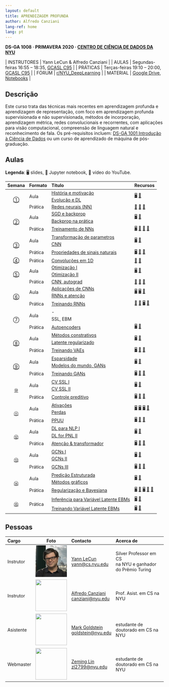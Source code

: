 ```yaml
---
layout: default
title: APRENDIZAGEM PROFUNDA
author: Alfredo Canziani
lang-ref: home
lang: pt
---
```


**DS-GA 1008 · PRIMAVERA 2020 · [CENTRO DE CIÊNCIA DE DADOS DA NYU](http://cds.nyu.edu/)**

| INSTRUTORES | Yann LeCun & Alfredo Canziani |
| AULAS    | Segundas-feiras 16:55 – 18:35, [GCASL C95](http://library.nyu.edu/services/campus-media/classrooms/gcasl-c95/) |
| PRÁTICAS    | Terças-feiras 19:10 – 20:00, [GCASL C95](http://library.nyu.edu/services/campus-media/classrooms/gcasl-c95/) |
| FÓRUM         | [r/NYU_DeepLearning](https://www.reddit.com/r/NYU_DeepLearning/) |
| MATERIAL     | [Google Drive](https://bitly.com/DLSP20), [Notebooks](https://github.com/Atcold/pytorch-Deep-Learning) |


## Descrição

Este curso trata das técnicas mais recentes em aprendizagem profunda e aprendizagem de representação, com foco em aprendizagem profunda supervisionada e não supervisionada, métodos de incorporação, aprendizagem métrica, redes convolucionais e recorrentes, com aplicações para visão computacional, compreensão de linguagem natural e reconhecimento de fala. Os pré-requisitos incluem: [DS-GA 1001 Introdução à Ciência de Dados](https://cds.nyu.edu/academics/ms-curriculum/) ou um curso de aprendizado de máquina de pós-graduação.

## Aulas

**Legenda**: 🖥 slides, 📓 Jupyter notebook, 🎥 vídeo do YouTube.

<table>
<!-- =============================== HEADER ================================ -->
  <thead>
    <tr>
      <th>Semana</th>
      <th align="left">Formato</th>
      <th align="left">Título</th>
      <th align="left">Recursos</th>
    </tr>
  </thead>
  <tbody>
<!-- =============================== SEMANA 1 ================================ -->
    <tr>
      <td rowspan="3" align="center"><a href="{{site.baseurl}}/pt/week01/01">①</a></td>
      <td rowspan="2">Aula</td>
      <td><a href="{{site.baseurl}}/pt/week01/01-1">História e motivação</a></td>
      <td rowspan="2">
        <a href="https://drive.google.com/open?id=1Q7LtZyIS1f3TfeTGll3aDtWygh3GAfCb">🖥️</a>
        <a href="https://www.youtube.com/watch?v=0bMe_vCZo30">🎥</a>
      </td>
    </tr>
    <tr><td><a href="{{site.baseurl}}/pt/week01/01-2">Evolução e DL</a></td></tr>
    <tr>
      <td rowspan="1">Prática</td>
      <td><a href="{{site.baseurl}}/pt/week01/01-3">Redes neurais (NN)</a></td>
      <td>
        <a href="https://github.com/Atcold/pytorch-Deep-Learning/blob/master/01-tensor_tutorial.ipynb">📓</a>
        <a href="https://github.com/Atcold/pytorch-Deep-Learning/blob/master/02-space_stretching.ipynb">📓</a>
        <a href="https://www.youtube.com/watch?v=5_qrxVq1kvc">🎥</a>
      </td>
    </tr>
<!-- =============================== SEMANA 2 ================================ -->
    <tr>
      <td rowspan="3" align="center"><a href="{{site.baseurl}}/pt/week02/02">②</a></td>
      <td rowspan="2">Aula</td>
      <td><a href="{{site.baseurl}}/pt/week02/02-1">SGD e backprop</a></td>
      <td rowspan="2">
        <a href="https://drive.google.com/open?id=1w2jV_BT2hWzfOKBR02x_rB4-dfVUI6SR">🖥️</a>
        <a href="https://www.youtube.com/watch?v=d9vdh3b787Y">🎥</a>
      </td>
    </tr>
    <tr><td><a href="{{site.baseurl}}/pt/week02/02-2">Backprop na prática</a></td></tr>
    <tr>
      <td rowspan="1">Prática</td>
      <td><a href="{{site.baseurl}}/pt/week02/02-3">Treinamento de NNs</a></td>
      <td>
        <a href="https://github.com/Atcold/pytorch-Deep-Learning/blob/master/slides/01%20-%20Spiral%20classification.pdf">🖥</a>
        <a href="https://github.com/Atcold/pytorch-Deep-Learning/blob/master/04-spiral_classification.ipynb">📓</a>
        <a href="https://github.com/Atcold/pytorch-Deep-Learning/blob/master/05-regression.ipynb">📓</a>
        <a href="https://www.youtube.com/watch?v=WAn6lip5oWk">🎥</a>
      </td>
    </tr>
<!-- =============================== SEMANA 3 ================================ -->
    <tr>
      <td rowspan="3" align="center"><a href="{{site.baseurl}}/pt/week03/03">③</a></td>
      <td rowspan="2">Aula</td>
      <td><a href="{{site.baseurl}}/es/week03/03-1">Transformação de parametros</a></td>
      <td rowspan="2">
        <a href="https://drive.google.com/open?id=18UFaOGNKKKO5TYnSxr2b8dryI-PgZQmC">🖥️</a>
        <a href="https://youtu.be/FW5gFiJb-ig">🎥</a>
      </td>
    </tr>
    <tr><td><a href="{{site.baseurl}}/pt/week03/03-2">CNN</a></td></tr>
    <tr>
      <td rowspan="1">Prática</td>
      <td><a href="{{site.baseurl}}/pt/week03/03-3">Propriedades de sinais naturais</a></td>
      <td>
        <a href="https://github.com/Atcold/pytorch-Deep-Learning/blob/master/slides/02%20-%20CNN.pdf">🖥</a>
        <a href="https://github.com/Atcold/pytorch-Deep-Learning/blob/master/06-convnet.ipynb">📓</a>
        <a href="https://youtu.be/kwPWpVverkw">🎥</a>
      </td>
    </tr>
<!-- =============================== SEMANA 4 ================================ -->
    <tr>
      <td rowspan="1" align="center"><a href="{{site.baseurl}}/pt/week04/04">④</a></td>
      <td rowspan="1">Prática</td>
      <td><a href="{{site.baseurl}}/pt/week04/04-1">Convoluções em 1D</a></td>
      <td>
        <a href="https://github.com/Atcold/pytorch-Deep-Learning/blob/master/07-listening_to_kernels.ipynb">📓</a>
        <a href="https://youtu.be/OrBEon3VlQg">🎥</a>
      </td>
    </tr>
<!-- =============================== SEMANA 5 ================================ -->
    <tr>
      <td rowspan="3" align="center"><a href="{{site.baseurl}}/pt/week05/05">⑤</a></td>
      <td rowspan="2">Aula</td>
      <td><a href="{{site.baseurl}}/pt/week05/05-1">Otimização I</a></td>
      <td rowspan="2">
        <a href="https://drive.google.com/open?id=1pwlGN6hDFfEYQqBqcMjWbe4yfBDTxsab">🖥️</a>
        <a href="https://youtu.be/--NZb480zlg">🎥</a>
      </td>
    </tr>
    <tr><td><a href="{{site.baseurl}}/pt/week05/05-2">Otimização II</a></td></tr>
    <tr>
      <td rowspan="1">Prática</td>
      <td><a href="{{site.baseurl}}/pt/week05/05-3">CNN, autograd</a></td>
      <td>
        <a href="https://github.com/Atcold/pytorch-Deep-Learning/blob/master/03-autograd_tutorial.ipynb">📓</a>
        <a href="https://github.com/Atcold/pytorch-Deep-Learning/blob/master/extra/b-custom_grads.ipynb">📓</a>
        <a href="https://youtu.be/eEzCZnOFU1w">🎥</a>
      </td>
    </tr>
<!-- =============================== SEMANA 6 ================================ -->
    <tr>
      <td rowspan="3" align="center"><a href="{{site.baseurl}}/pt/week06/06">⑥</a></td>
      <td rowspan="2">Aula</td>
      <td><a href="{{site.baseurl}}/pt/week06/06-1">Aplicações de CNNs</a></td>
      <td rowspan="2">
        <a href="https://drive.google.com/open?id=1opT7lV0IRYJegtZjuHsKhlsM5L7GpGL1">🖥️</a>
        <a href="https://drive.google.com/open?id=1sdeVBC3nuh5Zkm2sqzdScEicRvLc_v-F">🖥️</a>
        <a href="https://youtu.be/ycbMGyCPzvE">🎥</a>
      </td>
    </tr>
    <tr><td><a href="{{site.baseurl}}/pt/week06/06-2">RNNs e atenção</a></td></tr>
    <tr>
      <td rowspan="1">Prática</td>
      <td><a href="{{site.baseurl}}/pt/week06/06-3">Treinando RNNs</a></td>
      <td>
        <a href="https://github.com/Atcold/pytorch-Deep-Learning/blob/master/08-seq_classification.ipynb">📓</a>
        <a href="https://github.com/Atcold/pytorch-Deep-Learning/blob/master/09-echo_data.ipynb">📓</a>
        <a href="https://github.com/Atcold/pytorch-Deep-Learning/blob/master/slides/04%20-%20RNN.pdf">🖥️</a>
        <a href="https://youtu.be/8cAffg2jaT0">🎥</a>
      </td>
    </tr>
<!-- =============================== SEMANA 7 ================================ -->
    <tr>
      <td rowspan="3" align="center"><a href="{{site.baseurl}}/pt/week07/07"></a>⑦</td>
      <td rowspan="2">Aula</td>
      <td><a href="{{site.baseurl}}/pt/week07/07-1"></a>-</td>
      <td rowspan="2">
        <a href=""></a>
      </td>
    </tr>
    <tr><td><a href="{{site.baseurl}}/pt/week07/07-2"></a>SSL, EBM</td></tr>
    <tr>
      <td rowspan="1">Prática</td>
      <td><a href="{{site.baseurl}}/pt/week07/07-3">Autoencoders</a></td>
      <td>
        <a href="https://drive.google.com/file/d/1FEleglSDblyrSpHdGhaDydEQI36Rq5uB/">🖥️</a>
        <a href="https://github.com/Atcold/pytorch-Deep-Learning/blob/master/10-autoencoder.ipynb">📓</a>
      </td>
    </tr>
<!-- =============================== SEMANA 8 ================================ -->
<tr>
      <td rowspan="3" align="center"><a href="{{site.baseurl}}/pt/week08/08">⑧</a></td>
      <td rowspan="2">Aula</td>
      <td><a href="{{site.baseurl}}/pt/week08/08-1">Métodos constrativos</a></td>
      <td rowspan="2">
        <a href="https://drive.google.com/open?id=1Zo_PyBEO6aNt0GV74kj8MQL7kfHdIHYO">🖥️</a>
        <a href="https://youtu.be/ZaVP2SY23nc">🎥</a>
      </td>
    </tr>
    <tr><td><a href="{{site.baseurl}}/pt/week08/08-2">Latente regularizado</a></td></tr>
    <tr>
      <td rowspan="1">Prática</td>
      <td><a href="{{site.baseurl}}/pt/week08/08-3">Treinando VAEs</a></td>
      <td>
        <a href="https://github.com/Atcold/pytorch-Deep-Learning/blob/master/slides/05%20-%20Generative%20models.pdf">🖥️</a>
        <a href="https://github.com/Atcold/pytorch-Deep-Learning/blob/master/11-VAE.ipynb">📓</a>
        <a href="https://youtu.be/7Rb4s9wNOmc">🎥</a>
      </td>
    </tr>
<!-- =============================== SEMANA 9 ================================ -->
    <tr>
      <td rowspan="3" align="center"><a href="{{site.baseurl}}/pt/week09/09">⑨</a></td>
      <td rowspan="2">Aula</td>
      <td><a href="{{site.baseurl}}/pt/week09/09-1">Esparsidade</a></td>
      <td rowspan="2">
        <a href="https://drive.google.com/open?id=1wJRzhjSqlrSqEpX4Omagb_gdIkQ5f-6K">🖥️</a>
        <a href="https://youtu.be/Pgct8PKV7iw">🎥</a>
      </td>
    </tr>
    <tr><td><a href="{{site.baseurl}}/pt/week09/09-2">Modelos do mundo, GANs</a></td></tr>
    <tr>
      <td rowspan="1">Prática</td>
      <td><a href="{{site.baseurl}}/pt/week09/09-3">Treinando GANs</a></td>
      <td>
        <a href="https://github.com/Atcold/pytorch-Deep-Learning/blob/master/slides/05%20-%20Generative%20models.pdf">🖥️</a>
        <a href="https://github.com/pytorch/examples/tree/master/dcgan">📓</a>
        <a href="https://youtu.be/xYc11zyZ26M">🎥</a>
      </td>
    </tr>
<!-- =============================== SEMANA 10 =============================== -->
    <tr>
      <td rowspan="3" align="center"><a href="{{site.baseurl}}/pt/week10/10">⑩</a></td>
      <td rowspan="2">Aula</td>
      <td><a href="{{site.baseurl}}/pt/week10/10-1">CV SSL I</a></td>
      <td rowspan="2">
        <a href="https://drive.google.com/open?id=16lsnDN2HIBTcRucbVKY5B_U16c0tNQhR">🖥️</a>
        <a href="https://youtu.be/0KeR6i1_56g">🎥</a>
      </td>
    </tr>
    <tr><td><a href="{{site.baseurl}}/pt/week10/10-2">CV SSL II</a></td></tr>
    <tr>
      <td rowspan="1">Prática</td>
      <td><a href="{{site.baseurl}}/pt/week10/10-3">Controle preditivo</a></td>
      <td>
        <a href="https://github.com/Atcold/pytorch-Deep-Learning/blob/master/slides/09%20-%20Controller%20learning.pdf">🖥️</a>
        <a href="https://github.com/Atcold/pytorch-Deep-Learning/blob/master/14-truck_backer-upper.ipynb">📓</a>
        <a href="https://youtu.be/A3klBqEWR-I">🎥</a>
      </td>
    </tr>
<!-- =============================== SEMANA 11 =============================== -->
    <tr>
      <td rowspan="3" align="center"><a href="{{site.baseurl}}/pt/week11/11">⑪</a></td>
      <td rowspan="2">Aula</td>
      <td><a href="{{site.baseurl}}/pt/week11/11-1">Ativações</a></td>
      <td rowspan="2">
        <a href="https://drive.google.com/file/d/1AzFVLG7D4NK6ugh60f0cJQGYF5OL2sUB">🖥️</a>
        <a href="https://drive.google.com/file/d/1rkiZy0vjZqE2w7baVWvxwfAGae0Eh1Wm">🖥️</a>
        <a href="https://drive.google.com/file/d/1tryOlVAFmazLLZusD2-UfReFMkPk5hPk">🖥️</a>
        <a href="https://youtu.be/bj1fh3BvqSU">🎥</a>
      </td>
    </tr>
    <tr><td><a href="{{site.baseurl}}/pt/week11/11-2">Perdas</a></td></tr>
    <tr>
      <td rowspan="1">Prática</td>
      <td><a href="{{site.baseurl}}/pt/week11/11-3">PPUU</a></td>
      <td>
        <a href="http://bit.ly/PPUU-slides">🖥️</a>
        <a href="http://bit.ly/PPUU-code">📓</a>
        <a href="https://youtu.be/VcrCr-KNBHc">🎥</a>
      </td>
    </tr>
<!-- =============================== SEMANA 12 =============================== -->
    <tr>
      <td rowspan="3" align="center"><a href="{{site.baseurl}}/pt/week12/12">⑫</a></td>
      <td rowspan="2">Aula</td>
      <td><a href="{{site.baseurl}}/pt/week12/12-1">DL para NLP I</a></td>
      <td rowspan="2">
        <a href="https://drive.google.com/file/d/149m3wRavTp4DQZ6RJTej8KP8gv4jnkPW/">🖥️</a>
        <a href="https://youtu.be/6D4EWKJgNn0">🎥</a>
      </td>
    </tr>
    <tr><td><a href="{{site.baseurl}}/pt/week12/12-2">DL for PNL II</a></td></tr>
    <tr>
      <td rowspan="1">Prática</td>
      <td><a href="{{site.baseurl}}/pt/week12/12-3">Atenção & transformador</a></td>
      <td>
        <a href="https://github.com/Atcold/pytorch-Deep-Learning/blob/master/slides/10%20-%20Attention%20%26%20transformer.pdf">🖥️</a>
        <a href="https://github.com/Atcold/pytorch-Deep-Learning/blob/master/15-transformer.ipynb">📓</a>
        <a href="https://youtu.be/f01J0Dri-6k">🎥</a>
      </td>
    </tr>
<!-- =============================== SEMANA 13 =============================== -->
    <tr>
      <td rowspan="3" align="center"><a href="{{site.baseurl}}/pt/week13/13">⑬</a></td>
      <td rowspan="2">Aula</td>
      <td><a href="{{site.baseurl}}/pt/week13/13-1">GCNs I</a></td>
      <td rowspan="2">
        <a href="https://drive.google.com/file/d/1oq-nZE2bEiQjqBlmk5_N_rFC8LQY0jQr/">🖥️</a>
        <a href="https://youtu.be/Iiv9R6BjxHM">🎥</a>
      </td>
    </tr>
    <tr><td><a href="{{site.baseurl}}/pt/week13/13-2">GCNs II</a></td></tr>
    <tr>
      <td rowspan="1">Prática</td>
      <td><a href="{{site.baseurl}}/pt/week13/13-3">GCNs III</a></td>
      <td>
        <a href="https://github.com/Atcold/pytorch-Deep-Learning/blob/master/slides/11%20-%20GCN.pdf">🖥️</a>
        <a href="https://github.com/Atcold/pytorch-Deep-Learning/blob/master/16-gated_GCN.ipynb">📓</a>
        <a href="https://youtu.be/2aKXWqkbpWg">🎥</a>
      </td>
    </tr>
<!-- =============================== SEMANA 14 =============================== -->
    <tr>
      <td rowspan="3" align="center"><a href="{{site.baseurl}}/pt/week14/14">⑭</a></td>
      <td rowspan="2">Aula</td>
      <td><a href="{{site.baseurl}}/pt/week14/14-1">Predição Estruturada</a></td>
      <td rowspan="2">
        <a href="https://drive.google.com/file/d/1qBu-2hYWaGYEXeX7kAU8O4S2RZ1hMjsk/">🖥️</a>
        <a href="https://youtu.be/gYayCG6YyO8">🎥</a>
      </td>
    </tr>
    <tr><td><a href="{{site.baseurl}}/pt/week14/14-2">Métodos gráficos</a></td></tr>
    <tr>
      <td rowspan="1">Prática</td>
      <td><a href="{{site.baseurl}}/pt/week14/14-3">Regularização e Bayesiana</a></td>
      <td>
        <a href="https://github.com/Atcold/pytorch-Deep-Learning/blob/master/slides/07%20-%20Regularisation.pdf">🖥️</a>
        <a href="https://github.com/Atcold/pytorch-Deep-Learning/blob/master/12-regularization.ipynb">📓</a>
        <a href="https://github.com/Atcold/pytorch-Deep-Learning/blob/master/slides/08%20-%20Bayesian%20NN.pdf">🖥️</a>
        <a href="https://github.com/Atcold/pytorch-Deep-Learning/blob/master/13-bayesian_nn.ipynb">📓</a>
        <a href="https://youtu.be/DL7iew823c0">🎥</a>
      </td>
    </tr>
<!-- =============================== SEMANA 15 =============================== -->
    <tr>
      <td rowspan="2" align="center"><a href="{{site.baseurl}}/pt/week15/15">⑮</a></td>
      <td rowspan="2">Prática</td>
      <td><a href="{{site.baseurl}}/pt/week15/15-1">Inferência para Variável Latente EBMs</a></td>
      <td rowspan="1">
        <a href="https://github.com/Atcold/pytorch-Deep-Learning/blob/master/slides/12%20-%20EBM.pdf">🖥️</a>
        <a href="https://youtu.be/sbhr2wjU1-I">🎥</a>
      </td>
    </tr>
    <tr>
      <td><a href="{{site.baseurl}}/pt/week15/15-2">Treinando Variável Latente EBMs</a></td>
      <td rowspan="1">
        <a href="https://github.com/Atcold/pytorch-Deep-Learning/blob/master/slides/12%20-%20EBM.pdf">🖥️</a>
        <a href="https://youtu.be/XLSb1Cs1Jao">🎥</a>
      </td>
    </tr>
</tbody>
</table>

## Pessoas

| Cargo | Foto | Contacto | Acerca de |
|:-----|:-----:|:--------|:------|
|Instrutor|<img src="../images/Yann.png" width="100" height="100">|<a href="https://twitter.com/ylecun">Yann LeCun</a><br>yann@cs.nyu.edu|Silver Professor em CS<br> na NYU e ganhador <br>do Prêmio Turing|
|Instrutor|<img src="https://avatars1.githubusercontent.com/u/2119355" width="100" height="100">|<a href="https://twitter.com/alfcnz">Alfredo Canziani</a><br>canziani@nyu.edu|Prof. Asist. em CS na NYU|
|Asistente|<img src="https://pbs.twimg.com/profile_images/1186879808845860864/czRv3g1G_400x400.jpg" width="100" height="100">|<a href="https://twitter.com/marikgoldstein">Mark Goldstein</a><br>goldstein@nyu.edu|estudante de doutorado em CS na NYU|
|Webmaster|<img src="https://pbs.twimg.com/profile_images/673997980370927616/vMXf545j_400x400.jpg" width="100" height="100">|<a href="https://twitter.com/ebetica">Zeming Lin</a><br>zl2799@nyu.edu|estudante de doutorado em CS na NYU|


